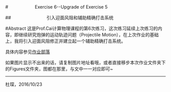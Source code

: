#　　　　　　Exercise 6--Upgrade of Exercise 5

##　　　　　　　　引入迎面风阻和辅助精确打击系统


#Abstract
这是Prof.Cai计算物理课程的第6次练习，这次练习延续上次练习的内容，即继续研究炮弹的运动轨迹问题（Projectile Motion），在上次作业的基础上，我将引入迎面风阻修正并建立起一个辅助精确打击系统。



具体内容参见[作业部落](https://www.zybuluo.com/Chenducvke/note/542572)

如果图片显示不出来的话，请复制图片地址看哦，或者直接移步本次作业文件夹下的Figures文件夹，图都在那里，与文中一一对应即可~

***
杜琛，2016/10/23
